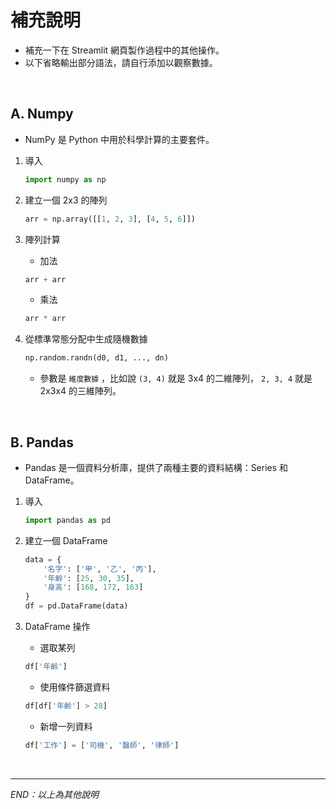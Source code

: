 # 補充說明
- 補充一下在 Streamlit 網頁製作過程中的其他操作。
- 以下省略輸出部分語法，請自行添加以觀察數據。

<br>

## A. Numpy
- NumPy 是 Python 中用於科學計算的主要套件。


1. 導入

    ```python
    import numpy as np
    ```

2. 建立一個 2x3 的陣列

    ```python
    arr = np.array([[1, 2, 3], [4, 5, 6]])
    ```

3. 陣列計算
    
    - 加法
    ```python
    arr + arr
    ```   
    - 乘法
    ```python
    arr * arr
    ```   

4. 從標準常態分配中生成隨機數據

    ```python
    np.random.randn(d0, d1, ..., dn)
    ``` 

   - 參數是 `維度數據` ，比如說 `(3, 4)` 就是 3x4 的二維陣列， `2, 3, 4` 就是 2x3x4 的三維陣列。

<br>


## B. Pandas
- Pandas 是一個資料分析庫，提供了兩種主要的資料結構：Series 和 DataFrame。

1. 導入

    ```python
    import pandas as pd
    ```

2. 建立一個 DataFrame

    ```python
    data = {
        '名字': ['甲', '乙', '丙'],
        '年齡': [25, 30, 35],
        '身高': [168, 172, 163]
    }
    df = pd.DataFrame(data)
    ```

3. DataFrame 操作

    - 選取某列
    ```python
    df['年齡']
    ```
    - 使用條件篩選資料
    ```python
    df[df['年齡'] > 28]
    ```
    - 新增一列資料
    ```python
    df['工作'] = ['司機', '醫師', '律師']
    ```


<br>

---

_END：以上為其他說明_
